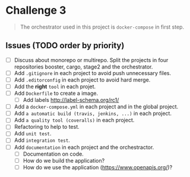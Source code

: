 # Challenge 3

> The orchestrator used in this project is `docker-compose` in first step.

## Issues (TODO order by priority)

- [ ] Discuss about monorepo or multirepo. Split the projects in four repositories booster, cargo, stage2 and the orchestrator. 
- [ ] Add `.gitignore` in each project to avoid push unnecessary files.
- [ ] Add `.editorconfig` in each project to avoid hard merge.
- [ ] Add the **right** `tool` in each projet.
- [ ] Add `Dockerfile` to create a image.
    - [ ] Add labels http://label-schema.org/rc1/
- [ ] Add a `docker-compose.yml` in each project and in the global project.
- [ ] Add `a automatic build (travis, jenkins, ...)` in each project.
- [ ] Add `a quality tool (coveralls)` in each project.
- [ ] Refactoring to help to test.
- [ ] Add `unit test`.
- [ ] Add `integration test`. 
- [ ] Add `documentation` in each project and the orchestractor.
    - [ ] Documentation on code.
    - [ ] How do we build the application?
    - [ ] How do we use the application (https://www.openapis.org/)?